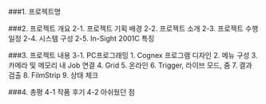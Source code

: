 ###1. 프로젝트명

###2. 프로젝트 개요
2-1. 프로젝트 기획 배경
2-2. 프로젝트 소개
2-3. 프로젝트 수행 일정
2-4. 시스템 구성
2-5. In-Sight 2001C 특징
   
###3. 프로젝트 내용
3-1. PC프로그래밍
     1. Cognex 프로그램 디자인
     2. 메뉴 구성
     3. 카메라 및 메모리 내 Job 연결
     4. Grid
     5. 온라인
     6. Trigger, 라이브 모드, 줌
     7. 결과 검출
     8. FilmStrip
     9. 상태 체크

###4. 총평
4-1 작품 후기
4-2 아쉬웠던 점
